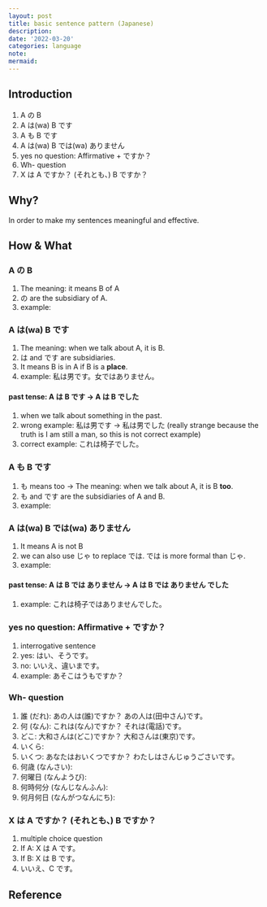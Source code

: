 ```yaml
---
layout: post
title: basic sentence pattern (Japanese)
description:
date: '2022-03-20'
categories: language
note:
mermaid:
---
```


## Introduction

1. A の B
2. A は(wa) B です
3. A も B です
4. A は(wa) B では(wa) ありません
5. yes no question: Affirmative + ですか？
6. Wh- question
7. X は A ですか？ (それとも、) B ですか？

## Why?

In order to make my sentences meaningful and effective.

## How & What

### A の B

1. The meaning: it means B of A
2. の are the subsidiary of A.
3. example:

### A は(wa) B です

1. The meaning: when we talk about A, it is B.
2. は and です are subsidiaries.
3. It means B is in A if B is a **place**.
4. example: 私は男です。女ではありません。

#### past tense: A は B です -> A は B でした

1. when we talk about something in the past.
2. wrong example: 私は男です -> 私は男でした (really strange because the truth is I am still a man, so this is not correct example)
3. correct example: これは椅子でした。

### A も B です

1. も means too ->  The meaning: when we talk about A, it is B **too**.
2. も and です are the subsidiaries of A and B.
3. example:

### A は(wa) B では(wa) ありません

1. It means A is not B
2. we can also use じゃ to replace では. では is more formal than じゃ.
3. example:

#### past tense: A は B では ありません -> A は B では ありません でした

1. example: これは椅子ではありませんでした。

### yes no question: Affirmative + ですか？

1. interrogative sentence
2. yes: はい、そうです。
3. no: いいえ、違いまです。
4. example: あそこはうもですか？

### Wh- question

1. 誰 (だれ): あの人は(誰)ですか？ あの人は(田中さん)です。
2. 何 (なん): これは(なん)ですか？ それは(電話)です。
3. どこ: 大和さんは(どこ)ですか？ 大和さんは(東京)です。
4. いくら:
5. いくつ: あなたはおいくつですか？ わたしはさんじゅうごさいです。
6. 何歳 (なんさい):
7. 何曜日 (なんようび):
8. 何時何分 (なんじなんふん):
9. 何月何日 (なんがつなんにち):

### X は A ですか？ (それとも、) B ですか？

1. multiple choice question
2. If A: X は A です。
3. If B: X は B です。
4. いいえ、C です。

## Reference
